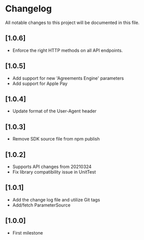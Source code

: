 # Changelog
All notable changes to this project will be documented in this file.

## [1.0.6]

- Enforce the right HTTP methods on all API endpoints.

## [1.0.5]

- Add support for new 'Agreements Engine' parameters
- Add support for Apple Pay

## [1.0.4]

- Update format of the User-Agent header

## [1.0.3]

- Remove SDK source file from npm publish

## [1.0.2]

- Supports API changes from 20210324
- Fix library compatibility issue in UnitTest

## [1.0.1]

- Add the change log file and utilize Git tags
- Add/fetch ParameterSource 

## [1.0.0]

- First milestone
